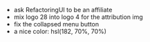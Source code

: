 * ask RefactoringUI to be an affiliate
* mix logo 28 into logo 4 for the attribution img
* fix the collapsed menu button
* a nice color: hsl(182, 70%, 70%)
